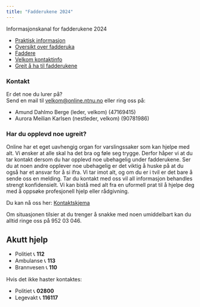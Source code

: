 ```yaml
---
title: "Fadderukene 2024"
---
```


Informasjonskanal for fadderukene 2024


* [Praktisk informasjon](https://online.ntnu.no/wiki/online/fadderukene/2024-/PraktiskInfo)
* [Oversikt over fadderuka](https://splash.online.ntnu.no/)  
* [Faddere](https://online.ntnu.no/wiki/online/fadderukene/2024-/Faddere)  
* [Velkom kontaktinfo](https://online.ntnu.no/wiki/online/fadderukene/2024-/velkom) 
* [Greit å ha til fadderukene](https://online.ntnu.no/wiki/online/fadderukene/2024-/pakkeliste)


### Kontakt
Er det noe du lurer på?  
Send en mail til velkom@online.ntnu.no eller ring oss på:

- Amund Dahlmo Berge (leder, velkom) (47169415)  
- Aurora Meilian Karlsen (nestleder, velkom) (90781986) 


### Har du opplevd noe ugreit?
Online har et eget uavhengig organ for varslingssaker som kan hjelpe med alt. Vi ønsker at alle skal ha det bra og føle seg trygge. Derfor håper vi at du tar kontakt dersom du har opplevd noe ubehagelig under fadderukene. Ser du at noen andre opplever noe ubehagelig er det viktig å huske på at du også har et ansvar for å si ifra. Vi tar imot alt, og om du er i tvil er det bare å sende oss en melding. Tar du kontakt med oss vil all informasjon behandles strengt konfidensielt. Vi kan bistå med alt fra en uformell prat til å hjelpe deg med å oppsøke profesjonell hjelp eller rådgivning.

Du kan nå oss her: [Kontaktskjema](https://docs.google.com/forms/d/e/1FAIpQLScvjEqVsiRIYnVqCNqbH_-nmYk3Ux6la8a7KZzsY3sJDbW-iA/viewform?usp=sf_link) 

Om situasjonen tilsier at du trenger å snakke med noen umiddelbart kan du alltid ringe oss på 952 03 046.


Akutt hjelp
------------------------------------

- Politiet 📞 **112**  
- Ambulanse 📞 **113**  
- Brannvesen 📞 **110**

Hvis det ikke haster kontaktes:

- Politiet 📞 **02800**  
- Legevakt 📞 **116117**